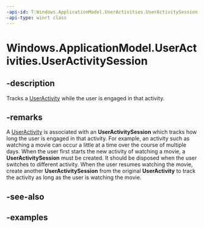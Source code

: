 ```yaml
---
-api-id: T:Windows.ApplicationModel.UserActivities.UserActivitySession
-api-type: winrt class
---
```


<!-- Class syntax.
public class UserActivitySession : IClosable
-->

# Windows.ApplicationModel.UserActivities.UserActivitySession

## -description

Tracks a [UserActivity](useractivity.md) while the user is engaged in that activity.

## -remarks

A [UserActivity](useractivity.md) is associated with an **UserActivitySession** which tracks how long the user is engaged in that activity. For example, an activity such as watching a movie can occur a little at a time over the course of multiple days. When the user first starts the new activity of watching a movie, a **UserActivitySession** must be created. It should be disposed when the user switches to different activity. When the user resumes watching the movie, create another **UserActivitySession** from the original **UserActivity** to track the activity as long as the user is watching the movie.

## -see-also

## -examples
